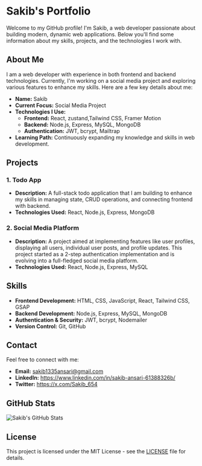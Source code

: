 # Sakib's Portfolio

Welcome to my GitHub profile! I'm Sakib, a web developer passionate about building modern, dynamic web applications. Below you'll find some information about my skills, projects, and the technologies I work with.

## About Me

I am a web developer with experience in both frontend and backend technologies. Currently, I'm working on a social media project and exploring various features to enhance my skills. Here are a few key details about me:

- **Name:** Sakib
- **Current Focus:** Social Media Project
- **Technologies I Use:**
  - **Frontend:** React, zustand,Tailwind CSS, Framer Motion
  - **Backend:** Node.js, Express, MySQL, MongoDB
  - **Authentication:** JWT, bcrypt, Mailtrap
- **Learning Path:** Continuously expanding my knowledge and skills in web development.

## Projects

### 1. Todo App
- **Description:** A full-stack todo application that I am building to enhance my skills in managing state, CRUD operations, and connecting frontend with backend.
- **Technologies Used:** React, Node.js, Express, MongoDB

### 2. Social Media Platform
- **Description:** A project aimed at implementing features like user profiles, displaying all users, individual user posts, and profile updates. This project started as a 2-step authentication implementation and is evolving into a full-fledged social media platform.
- **Technologies Used:** React, Node.js, Express, MySQL

## Skills

- **Frontend Development:** HTML, CSS, JavaScript, React, Tailwind CSS, GSAP
- **Backend Development:** Node.js, Express, MySQL, MongoDB
- **Authentication & Security:** JWT, bcrypt, Nodemailer
- **Version Control:** Git, GitHub

## Contact

Feel free to connect with me:

- **Email:** sakib1335ansari@gmail.com
- **LinkedIn:** https://www.linkedin.com/in/sakib-ansari-61388326b/
- **Twitter:** https://x.com/Sakib_654

## GitHub Stats

![Sakib's GitHub Stats](https://github-readme-stats.vercel.app/api?username=your-github-username&show_icons=true&hide_title=true&count_private=true&hide=prs&hide_border=true&theme=radical)

## License

This project is licensed under the MIT License - see the [LICENSE](LICENSE) file for details.


